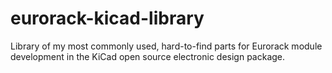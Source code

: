 # eurorack-kicad-library
Library of my most commonly used, hard-to-find parts for Eurorack module development in the KiCad open source electronic design package. 
